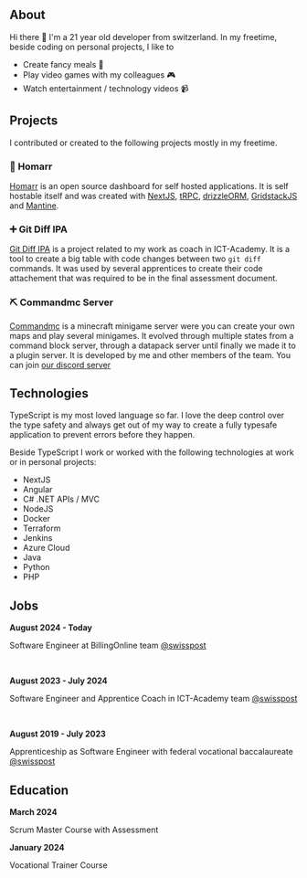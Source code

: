## About

Hi there 👋
I'm a 21 year old developer from switzerland.
In my freetime, beside coding on personal projects, I like to

- Create fancy meals 🥣
- Play video games with my colleagues 🎮
- Watch entertainment / technology videos 📹

## Projects

I contributed or created to the following projects mostly in my freetime.

### 🦀 Homarr

[Homarr](https://homarr.dev) is an open source dashboard for self hosted applications. It is self hostable itself and was created with [NextJS](https://github.com/vercel/next.js), [tRPC](https://github.com/trpc/trpc), [drizzleORM](https://github.com/drizzle-team/drizzle-orm), [GridstackJS](https://github.com/gridstack/gridstack.js) and [Mantine](https://mantine.dev/).

### ➕ Git Diff IPA

[Git Diff IPA](https://github.com/Meierschlumpf/git-diff-ipa) is a project related to my work as coach in ICT-Academy. It is a tool to create a big table with code changes between two `git diff` commands. It was used by several apprentices to create their code attachement that was required to be in the final assessment document.

### ⛏️ Commandmc Server

[Commandmc](https://github.com/commandmc-eu/) is a minecraft minigame server were you can create your own maps and play several minigames. It evolved through multiple states from a command block server, through a datapack server until finally we made it to a plugin server. It is developed by me and other members of the team. You can join [our discord server](https://discord.gg/FgevMJgR)

## Technologies

TypeScript is my most loved language so far. I love the deep control over the type safety and always get out of my way to create a fully typesafe application to prevent errors before they happen.

Beside TypeScript I work or worked with the following technologies at work or in personal projects:

- NextJS
- Angular
- C# .NET APIs / MVC
- NodeJS
- Docker
- Terraform
- Jenkins
- Azure Cloud
- Java
- Python
- PHP

## Jobs

**August 2024 - Today**

Software Engineer at BillingOnline team [@swisspost](https://github.com/swisspost)

<br />

**August 2023 - July 2024**

Software Engineer and Apprentice Coach in ICT-Academy team [@swisspost](https://github.com/swisspost)

<br />

**August 2019 - July 2023**

Apprenticeship as Software Engineer with federal vocational baccalaureate [@swisspost](https://github.com/swisspost)

## Education

**March 2024**

Scrum Master Course with Assessment

**January 2024**

Vocational Trainer Course
